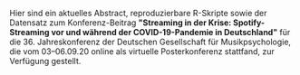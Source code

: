 
Hier sind ein aktuelles Abstract, reproduzierbare R-Skripte sowie der Datensatz zum Konferenz-Beitrag **"Streaming in der Krise: Spotify-Streaming
vor und während der COVID-19-Pandemie in Deutschland"** für die 36. Jahreskonferenz der Deutschen Gesellschaft für Musikpsychologie, die vom 03–06.09.20 
online als virtuelle Posterkonferenz stattfand, zur Verfügung gestellt.
